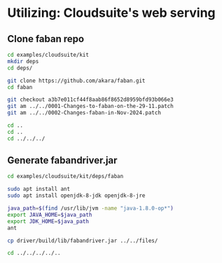 # Utilizing: Cloudsuite's web serving

## Clone faban repo

```bash
cd examples/cloudsuite/kit
mkdir deps
cd deps/

git clone https://github.com/akara/faban.git
cd faban

git checkout a3b7e011cf44f8aab86f8652d8959bfd93b066e3
git am ../../0001-Changes-to-faban-on-the-29-11.patch
git am ../../0002-Changes-faban-in-Nov-2024.patch

cd ..
cd ..
cd ../../../
```

## Generate fabandriver.jar

```bash
cd examples/cloudsuite/kit/deps/faban 

sudo apt install ant
sudo apt install openjdk-8-jdk openjdk-8-jre

java_path=$(find /usr/lib/jvm -name "java-1.8.0-op*")
export JAVA_HOME=$java_path
export JDK_HOME=$java_path
ant

cp driver/build/lib/fabandriver.jar ../../files/

cd ../../../../..
```
